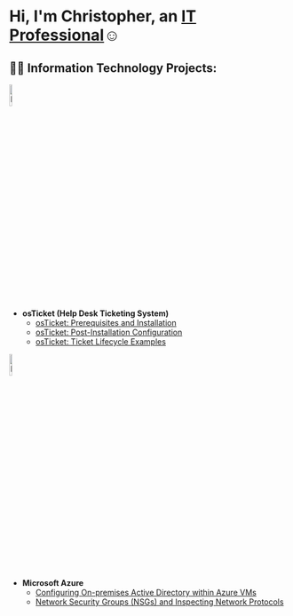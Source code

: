 <h1>Hi, I'm Christopher, an <a href="https://linkedin.com/in/chris-finnerty-it-professional">IT Professional</a>☺</h1>

<h2>👨‍💻 Information Technology Projects:</h2>
<img src="https://i.imgur.com/UxX5j0d.png.png" height="10%" width="10%" alt="Disk Sanitization Steps"/>

- <b>osTicket (Help Desk Ticketing System)</b>
  - [osTicket: Prerequisites and Installation](https://github.com/cfinn8822/osticket-prereqs)
  - [osTicket: Post-Installation Configuration](https://github.com/cfinn8822/post-install-config)
  - [osTicket: Ticket Lifecycle Examples](https://github.com/cfinn8822/ticket-lifecycle)
 
<img src="https://i.imgur.com/J5aDyWX.png.png" height="10%" width="10%" alt="Disk Sanitization Steps"/>

- <b>Microsoft Azure</b>
  - [Configuring On-premises Active Directory within Azure VMs](https://github.com/cfinn8822/configure-ad)
  - [Network Security Groups (NSGs) and Inspecting Network Protocols](https://github.com/cfinn8822/azure-network-protocols)



<!--
**cfinn8822/cfinn8822** is a ✨ _special_ ✨ repository because its `README.md` (this file) appears on your GitHub profile.

Here are some ideas to get you started:

- 🔭 I’m currently working on ...
- 🌱 I’m currently learning ...
- 👯 I’m looking to collaborate on ...
- 🤔 I’m looking for help with ...
- 💬 Ask me about ...
- 📫 How to reach me: ...
- 😄 Pronouns: ...
- ⚡ Fun fact: ...
-->
